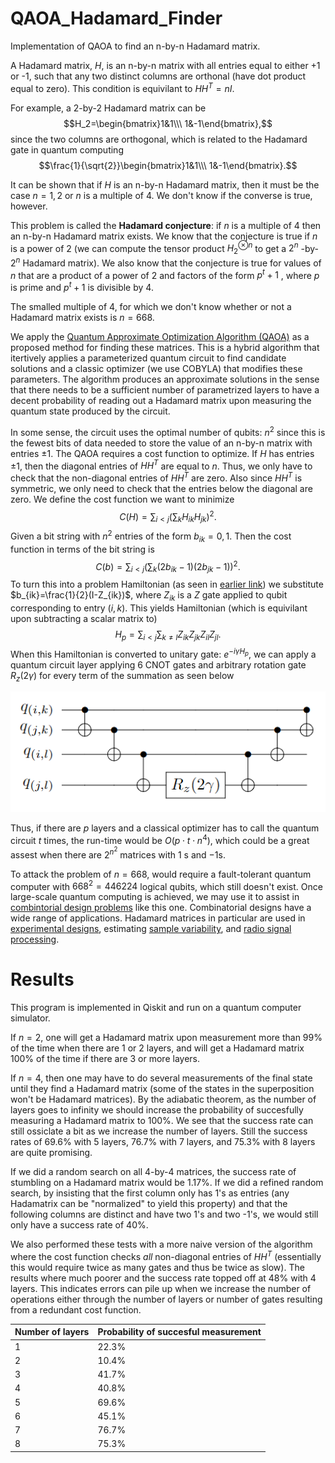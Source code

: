 # QAOA_Hadamard_Finder
Implementation of QAOA to find an n-by-n Hadamard matrix. 

A Hadamard matrix, $H$,
is an n-by-n matrix with all entries equal to either +1 or -1, such that any two distinct columns are orthonal (have dot product equal to zero). 
This condition is equivilant to $HH^T=nI$.

For example, a 2-by-2 Hadamard matrix can be
$$H_2=\begin{bmatrix}1&1\\\ 1&-1\end{bmatrix},$$
since the two columns are orthogonal, which is related to the Hadamard gate in quantum computing
$$\frac{1}{\sqrt{2}}\begin{bmatrix}1&1\\\ 1&-1\end{bmatrix}.$$

It can be shown that if $H$
is an n-by-n Hadamard matrix, then it must be the case $n=1,2$
or $n$
is a multiple of 4. We don't know if the converse is true, however.

This problem is called the **Hadamard conjecture**: if $n$ is a multiple of 4 then an
n-by-n Hadamard matrix exists. We know that the conjecture is true if $n$
is a power of 2 (we can compute the tensor product $H_2^{\otimes n}$
to get a $2^n$
-by-
$2^n$
Hadamard matrix). We also know that the conjecture is true for values of $n$
that are a product of a power of 2 and factors of the form $p^t+1$
, where $p$ is prime and $p^t+1$
is divisible by 4.

The smalled multiple of 4, for which we don't know whether or not a Hadamard matrix exists is $n=668$.

We apply the [Quantum Approximate Optimization Algorithm (QAOA)](https://qiskit.org/textbook/ch-applications/qaoa.html) as a proposed method for finding these matrices. This is a hybrid algorithm that itertively applies a parameterized quantum circuit to find candidate solutions and a classic optimizer (we use COBYLA) that modifies these parameters. The algorithm produces an approximate solutions in the sense that there needs to be a sufficient number of parametrized layers to have a decent probability of reading out a Hadamard matrix upon measuring the quantum state produced by the circuit. 

In some sense, the circuit uses the optimal number of qubits: $n^2$
since this is the fewest bits of data needed to store the value of an n-by-n matrix with entries $\pm1$.
The QAOA requires a cost function to optimize. If $H$ has entries $\pm 1$,
then the diagonal entries of $HH^T$
are equal to $n$. 
Thus, we only have to check that the non-diagonal entries of $HH^T$
are zero. Also since $HH^T$ is symmetric, we only need to check that the entries below the diagonal are zero. We define the cost function we want to minimize
$$C(H)=\sum_{i< j}\left(\sum_k H_{ik}H_{jk}\right)^2.$$
Given a bit string with $n^2$
entries of the form $b_{ik}=0,1$. 
Then the cost function in terms of the bit string is
$$C(b)=\sum_{i< j}\left(\sum_k (2b_{ik}-1)(2b_{jk}-1)\right)^2.$$
To turn this into a problem Hamiltonian (as seen in [earlier link](https://qiskit.org/textbook/ch-applications/qaoa.html)) we substitute $b_{ik}=\frac{1}{2}(I-Z_{ik})$,
where $Z_{ik}$ 
is a $Z$ gate applied to qubit corresponding to entry $(i,k)$.
This yields Hamiltonian (which is equivilant upon subtracting a scalar matrix to)
$$H_p=\sum_{i< j}\sum_{k\neq l}Z_{ik}Z_{jk}Z_{il}Z_{jl}.$$
When this Hamiltonian is converted to unitary gate: $e^{-i\gamma H_p}$,
we can apply a quantum circuit layer applying 6 CNOT gates and arbitrary rotation gate $R_z(2\gamma)$ for every term of the summation
as seen below

![](CCCZ.PNG)

Thus, if there are $p$ layers and a classical optimizer has to call the quantum circuit $t$ times, the run-time would be
$O(p\cdot t\cdot n^4)$,
which could be a great assest when there are $2^{n^2}$
matrices with $1$
s and $-1$s.

To attack the problem of $n=668$, would require a fault-tolerant quantum computer with $668^2=446224$
logical qubits, which still doesn't exist.
Once large-scale quantum computing is achieved, we may use it to assist in [combintorial design problems](https://en.wikipedia.org/wiki/Combinatorial_design) like this one. Combinatorial designs have a wide range of applications. Hadamard matrices in particular are used in [experimental designs](https://en.wikipedia.org/wiki/Plackett%E2%80%93Burman_design), estimating [sample variability](https://en.wikipedia.org/wiki/Balanced_repeated_replication), and [radio signal processing](https://en.wikipedia.org/wiki/Olivia_MFSK).

# Results
 This program is implemented in Qiskit and run on a quantum computer simulator.
 
If $n=2$, one will get a Hadamard matrix upon measurement more than 99% of the time when there are 1 or 2 layers, and will get a Hadamard matrix 100% of the time if there are 3 or more layers.

If $n=4$,
then one may have to do several measurements of the final state until they find a Hadamard matrix (some of the states in the superposition won't be Hadamard matrices). By the adiabatic theorem, as the number of layers goes to infinity we should increase the probability of succesfully measuring a Hadamard matrix to 100%.
We see that the success rate can still ossiclate a bit as we increase the number of layers. Still the success rates of 69.6% with 5 layers, 76.7% with 7 layers, and 75.3% with 8 layers are quite promising.

If we did a random search on all 4-by-4 matrices, the success rate of stumbling on a Hadamard matrix would be 1.17%. If we did a refined random search, by insisting that the first column only has 1's as entries (any Hadamatrix can be "normalized" to yield this property) and that the following columns are distinct and have two 1's and two -1's, we would still only have a success rate of 40%.

We also performed these tests with a more naive version of the algorithm where the cost function checks *all* non-diagonal entries of $HH^T$
(essentially this would require twice as many gates and thus be twice as slow). The results where much poorer and the success rate topped off at 48% with 4 layers. This indicates errors can pile up when we increase the number of operations either through the number of layers or number of gates resulting from a redundant cost function.
                          
| Number of layers      | Probability of succesful measurement |
| ----------- |----------- |
| 1        |22.3%           |
| 2        |10.4%         |
|3         |41.7%         |
|4         | 40.8%         |
|5         | 69.6%          |
|6         | 45.1%         |
|7         | 76.7%         |
|8         | 75.3%         |
